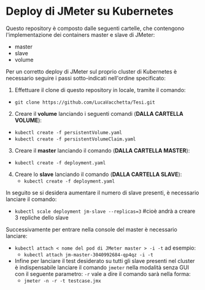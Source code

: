 # Deploy di JMeter su Kubernetes
Questo repository è composto dalle seguenti cartelle, che contengono l'implementazione dei containers master e slave di JMeter:
- master
- slave
- volume


Per un corretto deploy di JMeter sul proprio cluster di Kubernetes è necessario seguire i passi sotto-indicati nell'ordine specificato:
1. Effettuare il clone di questo repository in locale, tramite il comando:
  - ```git clone https://github.com/LucaVacchetta/Tesi.git```
2. Creare il __volume__ lanciando i seguenti comandi (__DALLA CARTELLA VOLUME__):
  - ```kubectl create -f persistentVolume.yaml```
  - ```kubectl create -f persistentVolumeClaim.yaml```
3. Creare il __master__ lanciando il comando (__DALLA CARTELLA MASTER__):
  - ```kubectl create -f deployment.yaml```
4. Creare lo __slave__ lanciando il comando (__DALLA CARTELLA SLAVE__):
    - ```kubectl create -f deployment.yaml```


In seguito se si desidera aumentare il numero di slave presenti, è necessario lanciare il comando:
- ```kubectl scale deployment jm-slave --replicas=3``` #cioè andrà a creare 3 repliche dello slave

Successivamente per entrare nella console del master è necessario lanciare:

- ```kubectl attach < nome del pod di JMeter master > -i -t``` ad esempio:
  - ```kubectl attach jm-master-3040992684-qp4qz -i -t```
- Infine per lanciare il test desiderato su tutti gli slave presenti nel cluster è indispensabile lanciare il comando ```jmeter``` nella modalità senza GUI con il seguente parametro: ```-r``` vale a dire il comando sarà nella forma:
  - ```jmeter -n -r -t testcase.jmx```

